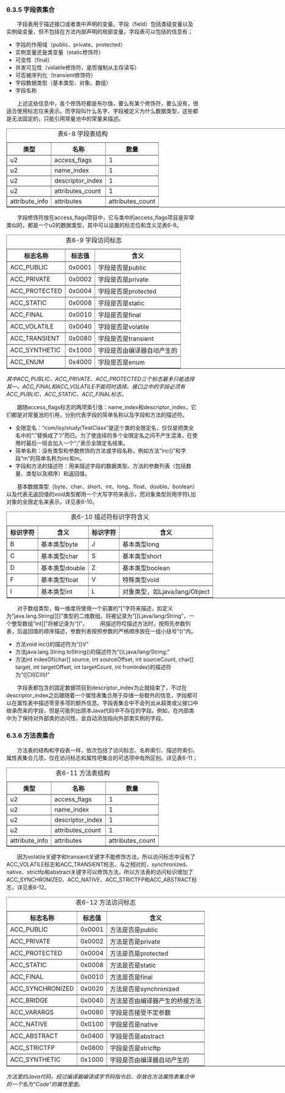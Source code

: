 ### 6.3.5 字段表集合
　　字段表用于描述接口或者类中声明的变量。字段（field）包括类级变量以及实例级变量，但不包括在方法内部声明的局部变量。字段表可以包括的信息有；

+ 字段的作用域（public、private、protected）
+ 实例变量还是类变量（static修饰符）
+ 可变性（final）
+ 并发可见性（volatile修饰符，是否强制从主存读写）
+ 可否被序列化（transient修饰符）
+ 字段数据类型（基本类型、对象、数组）
+ 字段名称

　　上述这些信息中，各个修饰符都是布尔值，要么有某个修饰符，要么没有，很适合使用标志位来表示。而字段叫什么名字、字段被定义为什么数据类型，这些都是无法固定的，只能引用常量池中的常量来描述。

<table border="1" style="width:800px;">
	<caption>表6-8 字段表结构</caption>
	<tr>
		<th>类型</th>
		<th>名称</th>
		<th>数量</th>
	</tr>
	<tr>
		<td>u2</td>
		<td>access_flags</td>
		<td>1</td>
	</tr>
	<tr>
		<td>u2</td>
		<td>name_index</td>
		<td>1</td>
	</tr>
	<tr>
		<td>u2</td>
		<td>descriptor_index</td>
		<td>1</td>
	</tr>
	<tr>
		<td>u2</td>
		<td>attributes_count</td>
		<td>1</td>
	</tr>
	<tr>
		<td>attribute_info</td>
		<td>attributes</td>
		<td>attributes_count</td>
	</tr>
</table>

　　字段修饰符放在access\_flags项目中，它与类中的access\_flags项目是非常类似的，都是一个u2的数据类型，其中可以设置的标志位和含义见表6-9。

<table border="1" style="width:800px;">
	<caption>表6-9 字段访问标志</caption>
	<tr>
		<th>标志名称</th>
		<th>标志值</th>
		<th>含义</th>
	</tr>
	<tr>
		<td>ACC_PUBLIC</td>
		<td>0x0001</td>
		<td>字段是否是public</td>
	</tr>
	<tr>
		<td>ACC_PRIVATE</td>
		<td>0x0002</td>
		<td>字段是否是private</td>
	</tr>
	<tr>
		<td>ACC_PROTECTED</td>
		<td>0x0004</td>
		<td>字段是否是protected</td>
	</tr>
	<tr>
		<td>ACC_STATIC</td>
		<td>0x0008</td>
		<td>字段是否是static</td>
	</tr>
	<tr>
		<td>ACC_FINAL</td>
		<td>0x0010</td>
		<td>字段是否是final</td>
	</tr>
	<tr>
		<td>ACC_VOLATILE</td>
		<td>0x0040</td>
		<td>字段是否是volatile</td>
	</tr>
	<tr>
		<td>ACC_TRANSIENT</td>
		<td>0x0080</td>
		<td>字段是否是transient</td>
	</tr>
	<tr>
		<td>ACC_SYNTHETIC</td>
		<td>0x1000</td>
		<td>字段是否由编译器自动产生的</td>
	</tr>
	<tr>
		<td>ACC_ENUM</td>
		<td>0x4000</td>
		<td>字段是否是enum</td>
	</tr>
</table>

*其中ACC\_PUBLIC、ACC\_PRIVATE、ACC\_PROTECTED三个标志最多只能选择其一。ACC\_FINAL和ACC\_VOLATILE不能同时选择。接口之中的字段必须有ACC\_PUBLIC、ACC\_STATIC、ACC\_FINAL标志。*

　　跟随access_flags标志的两项索引值：name\_index和descriptor\_index，它们都是对常量池的引用，分别代表字段的简单名称以及字段和方法的描述符。

+ 全限定名：“com/lxy/study/TestClass”是这个类的全限定名，仅仅是把类全名中的“.”替换成了“/”而已。为了使连续的多个全限定名之间不产生混淆，在使用时最后一班会加入一个“;”表示全限定名结束。
+ 简单名称：没有类型和参数修饰的方法或字段名称，例如方法“inc()”和字段“m”的简单名称为inc和m。
+ 字段和方法的描述符：用来描述字段的数据类型、方法的参数列表（包括数量、类型以及顺序）和返回值。

　　基本数据类型（byte、char、short、int、long、float、double、boolean）以及代表无返回值的void类型都用一个大写字符来表示，而对象类型则用字符L加对象的全限定名来表示，详见表6-10。

<table border="1" style="width:800px;">
	<caption>表6-10 描述符标识字符含义</caption>
	<tr>
		<th>标识字符</th>
		<th>含义</th>
		<th>标识字符</th>
		<th>含义</th>
	</tr>
	<tr>
		<td>B</td>
		<td>基本类型byte</td>
		<td>J</td>
		<td>基本类型long</td>
	</tr>
	<tr>
		<td>C</td>
		<td>基本类型char</td>
		<td>S</td>
		<td>基本类型short</td>
	</tr>
	<tr>
		<td>D</td>
		<td>基本类型double</td>
		<td>Z</td>
		<td>基本类型boolean</td>
	</tr>
	<tr>
		<td>F</td>
		<td>基本类型float</td>
		<td>V</td>
		<td>特殊类型void</td>
	</tr>
	<tr>
		<td>I</td>
		<td>基本类型int</td>
		<td>L</td>
		<td>对象类型，如Ljava/lang/Object</td>
	</tr>
</table>

　　对于数组类型，每一维度将使用一个前置的“\[”字符来描述，如定义为“java.lang.String\[]\[]”类型的二维数组，将被记录为“\[\[Ljava/lang/String”，一个整型数组“int\[]”将被记录为“\[I”。
　　用描述符哎描述方法时，按照先参数列表，后返回值的顺序描述，参数列表按照参数的严格顺序放在一组小括号“()”内。
+ 方法void inc()的描述符为“()V”
+ 方法java.lang.String.toString()的描述符为“()Ljava/lang/String;”
+ 方法int indexOf(char\[] source, int sourceOffset, int sourceCount, char\[] target, int targetOffset, int targetCount, int fromIndex)的描述符为“(\[CII\[CIII)I”

　　字段表都包含的固定数据项目到descriptor\_index为止就结束了，不过在descriptor\_index之后跟随着一个属性表集合用于存储一些额外的信息，字段都可以在属性表中描述零至多项的额外信息。字段表集合中不会列出从超类或父接口中继承而来的字段，但是可能列出原本Java代码中不存在的字段。例如，在内部类中为了保持对外部类的访问性，会自动添加指向外部类实例的字段。

### 6.3.6 方法表集合
　　方法表的结构和字段表一样，依次包括了访问标志、名称索引、描述符索引、属性表集合几项，仅在访问标志和属性吧集合的可选项中有所区别。详见表6-11；

<table border="1" style="width:800px;">
	<caption>表6-11 方法表结构</caption>
	<tr>
		<th>类型</th>
		<th>名称</th>
		<th>数量</th>
	</tr>
	<tr>
		<td>u2</td>
		<td>access_flags</td>
		<td>1</td>
	</tr>
	<tr>
		<td>u2</td>
		<td>name_index</td>
		<td>1</td>
	</tr>
	<tr>
		<td>u2</td>
		<td>descriptor_index</td>
		<td>1</td>
	</tr>
	<tr>
		<td>u2</td>
		<td>attributes_count</td>
		<td>1</td>
	</tr>
	<tr>
		<td>attribute_info</td>
		<td>attributes</td>
		<td>attributes_count</td>
	</tr>
</table>

　　因为volatile关键字和transient关键字不能修饰方法，所以访问标志中没有了ACC\_VOLATILE标志和ACC\_TRANSIENT标志，与之相对的，synchronized、native、strictfp和abstract关键字可以修饰方法，所以方法表的访问标识增加了ACC\_SYNCHRONIZED、ACC\_NATIVE、ACC\_STRICTFP和ACC\_ABSTRACT标志，详见表6-12。

<table border="1" style="width:800px;">
	<caption>表6-12 方法访问标志</caption>
	<tr>
		<th>标志名称</th>
		<th>标志值</th>
		<th>含义</th>
	</tr>
	<tr>
		<td>ACC_PUBLIC</td>
		<td>0x0001</td>
		<td>方法是否是public</td>
	</tr>
	<tr>
		<td>ACC_PRIVATE</td>
		<td>0x0002</td>
		<td>方法是否是private</td>
	</tr>
	<tr>
		<td>ACC_PROTECTED</td>
		<td>0x0004</td>
		<td>方法是否是protected</td>
	</tr>
	<tr>
		<td>ACC_STATIC</td>
		<td>0x0008</td>
		<td>方法是否是static</td>
	</tr>
	<tr>
		<td>ACC_FINAL</td>
		<td>0x0010</td>
		<td>方法是否是final</td>
	</tr>
	<tr>
		<td>ACC_SYNCHRONIZED</td>
		<td>0x0020</td>
		<td>方法是否是synchronized</td>
	</tr>
	<tr>
		<td>ACC_BRIDGE</td>
		<td>0x0040</td>
		<td>方法是否由编译器产生的桥接方法</td>
	</tr>
	<tr>
		<td>ACC_VARARGS</td>
		<td>0x0080</td>
		<td>字段是否接受不定参数</td>
	</tr>
	<tr>
		<td>ACC_NATIVE</td>
		<td>0x0100</td>
		<td>字段是否是native</td>
	</tr>
	<tr>
		<td>ACC_ABSTRACT</td>
		<td>0x0400</td>
		<td>字段是否是abstract</td>
	</tr>
	<tr>
		<td>ACC_STRICTFP</td>
		<td>0x0800</td>
		<td>字段是否是stricftp</td>
	</tr>
	<tr>
		<td>ACC_SYNTHETIC</td>
		<td>0x1000</td>
		<td>字段是否由编译器自动产生的</td>
	</tr>
</table>

*方法里的Java代码，经过编译器编译成字节码指令后，存放在方法属性表集合中的一个名为“Code”的属性里面。*
